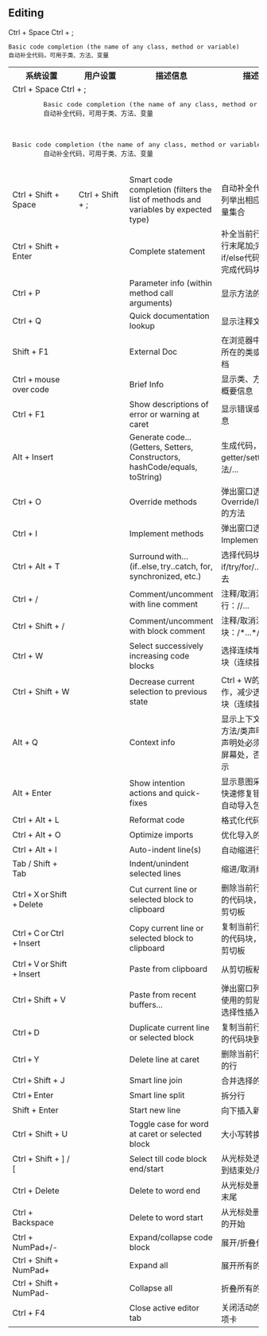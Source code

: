 ## Editing

Ctrl + Space Ctrl + ;

    Basic code completion (the name of any class, method or variable)
    自动补全代码，可用于类、方法、变量


<table>
	<tr>
		<th width="150px">系统设置</th>
		<th width="150px">用户设置</th>
		<th>描述信息</th>
		<th>描述信息</th>
	</tr>
	<tr>
		<td colspan=4>Ctrl + Space Ctrl + ;
		<pre>
		Basic code completion (the name of any class, method or variable)
		自动补全代码，可用于类、方法、变量
		</pre>
		</td>
	</tr>
	<tr>
		<td colspan=4><pre>Basic code completion (the name of any class, method or variable)
		自动补全代码，可用于类、方法、变量
		</pre></td>
	</tr>
	<tr>
		<td>Ctrl + Shift + Space</td>
		<td>Ctrl + Shift + ;</td>
		<td>Smart code completion (filters the list of methods and variables by expected type)</td>
		<td>自动补全代码，或者列举出相应方法和变量集合</td>
	</tr>
	<tr>
		<td>Ctrl + Shift + Enter</td>
		<td></td>
		<td>Complete statement</td>
		<td>补全当前行，如：在行末尾加;完成代码；if/else代码中加上{}完成代码块</td>
	</tr>
	<tr>
		<td>Ctrl + P</td>
		<td></td>
		<td>Parameter info (within method call arguments)</td>
		<td>显示方法的参数</td>
	</tr>
	<tr>
		<td>Ctrl + Q</td>
		<td></td>
		<td>Quick documentation lookup</td>
		<td>显示注释文档</td>
	</tr>
	<tr>
		<td>Shift + F1</td>
		<td></td>
		<td>External Doc</td>
		<td>在浏览器中打开光标所在的类或者方法文档</td>
	</tr>
	<tr>
		<td>Ctrl +&#8201;mouse&#8201;over&#8201;code</td>
		<td></td>
		<td>Brief Info</td>
		<td>显示类、方法、变量概要信息</td>
	</tr>
	<tr>
		<td>Ctrl + F1</td>
		<td></td>
		<td>Show descriptions of error or warning at caret</td>
		<td>显示错误或者警告信息</td>
	</tr>
	<tr>
		<td>Alt + Insert</td>
		<td></td>
		<td>Generate code... (Getters, Setters, Constructors, hashCode/equals, toString)</td>
		<td>生成代码，如：getter/setter/构造方法/...</td>
	</tr>
	<tr>
		<td>Ctrl + O</td>
		<td></td>
		<td>Override methods</td>
		<td>弹出窗口选择要Override/Implement的方法</td>
	</tr>
	<tr>
		<td>Ctrl + I</td>
		<td></td>
		<td>Implement methods</td>
		<td>弹出窗口选择要Implement的方法</td>
	</tr>
	<tr>
		<td>Ctrl + Alt + T</td>
		<td></td>
		<td>Surround&#8201;with…&#8201;(if..else,&#8201;try..catch, for, synchronized, etc.)</td>
		<td>选择代码块，添加到if/try/for/...代码块中去</td>
	</tr>
	<tr>
		<td>Ctrl + /</td>
		<td></td>
		<td>Comment/uncomment with line comment</td>
		<td>注释/取消注释代码行：//...</td>
	</tr>
	<tr>
		<td>Ctrl + Shift + /</td>
		<td></td>
		<td>Comment/uncomment with block comment</td>
		<td>注释/取消注释代码块：/*...*/</td>
	</tr>
	<tr>
		<td>Ctrl + W</td>
		<td></td>
		<td>Select successively increasing code blocks</td>
		<td>选择连续增加的代码块（连续操作）</td>
	</tr>
	<tr>
		<td>Ctrl + Shift + W</td>
		<td></td>
		<td>Decrease current selection to previous state</td>
		<td>Ctrl + W的相反操作，减少选择的代码块（连续操作）</td>
	</tr>
	<tr>
		<td>Alt + Q</td>
		<td></td>
		<td>Context info</td>
		<td>显示上下文信息，如方法/类声明，光标和声明处必须不在同一屏幕处，否则不会提示</td>
	</tr>
	<tr>
		<td>Alt + Enter</td>
		<td></td>
		<td>Show intention actions and quick-fixes</td>
		<td>显示意图采取行动和快速修复错误，可以自动导入包</td>
	</tr>
	<tr>
		<td>Ctrl + Alt + L</td>
		<td></td>
		<td>Reformat code</td>
		<td>格式化代码</td>
	</tr>
	<tr>
		<td>Ctrl + Alt + O</td>
		<td></td>
		<td>Optimize imports</td>
		<td>优化导入的类和包</td>
	</tr>
	<tr>
		<td>Ctrl + Alt + I</td>
		<td></td>
		<td>Auto-indent line(s)</td>
		<td>自动缩进行</td>
	</tr>
	<tr>
		<td>Tab / Shift + Tab</td>
		<td></td>
		<td>Indent/unindent selected lines</td>
		<td>缩进/取消缩进行</td>
	</tr>
	<tr>
		<td>Ctrl&#8201;+&#8201;X&#8201;or&#8201;Shift&#8201;+&#8201;Delete</td>
		<td></td>
		<td>Cut current line or selected block to clipboard</td>
		<td>删除当前行或者选择的代码块，并复制到剪切板</td>
	</tr>
	<tr>
		<td>Ctrl&#8201;+&#8201;C&#8201;or&#8201;Ctrl&#8201;+&#8201;Insert</td>
		<td></td>
		<td>Copy current line or selected block to clipboard</td>
		<td>复制当前行或者选择的代码块，并复制到剪切板</td>
	</tr>
	<tr>
		<td>Ctrl&#8201;+&#8201;V&#8201;or&#8201;Shift&#8201;+&#8201;Insert</td>
		<td></td>
		<td>Paste from clipboard</td>
		<td>从剪切板粘帖</td>
	</tr>
	<tr>
		<td>Ctrl&#8201;+&#8201;Shift + V</td>
		<td></td>
		<td>Paste from recent buffers...</td>
		<td>弹出窗口列举出最近使用的剪贴板内容，选择性插入</td>
	</tr>
	<tr>
		<td>Ctrl&#8201;+&#8201;D</td>
		<td></td>
		<td>Duplicate current line or selected block</td>
		<td>复制当前行或者选择的代码块到下一行</td>
	</tr>
	<tr>
		<td>Ctrl&#8201;+&#8201;Y</td>
		<td></td>
		<td>Delete line at caret</td>
		<td>删除当前行或者选择的行</td>
	</tr>
	<tr>
		<td>Ctrl&#8201;+&#8201;Shift + J</td>
		<td></td>
		<td>Smart line join</td>
		<td>合并选择的行为一行</td>
	</tr>
	<tr>
		<td>Ctrl&#8201;+&#8201;Enter</td>
		<td></td>
		<td>Smart line split</td>
		<td>拆分行</td>
	</tr>
	<tr>
		<td>Shift + Enter</td>
		<td></td>
		<td>Start new line</td>
		<td>向下插入新行</td>
	</tr>
	<tr>
		<td>Ctrl + Shift + U</td>
		<td></td>
		<td>Toggle case for word at caret or selected block</td>
		<td>大小写转换</td>
	</tr>
	<tr>
		<td>Ctrl + Shift + ] / [</td>
		<td></td>
		<td>Select till code block end/start</td>
		<td>从光标处选择代码块到结束处/开始处</td>
	</tr>
	<tr>
		<td>Ctrl + Delete</td>
		<td></td>
		<td>Delete to word end</td>
		<td>从光标处删除到单词末尾</td>
	</tr>
	<tr>
		<td>Ctrl + Backspace</td>
		<td></td>
		<td>Delete to word start</td>
		<td>从光标处删除到单词的开始</td>
	</tr>
	<tr>
		<td>Ctrl + NumPad+/-</td>
		<td></td>
		<td>Expand/collapse code block</td>
		<td>展开/折叠代码块</td>
	</tr>
	<tr>
		<td>Ctrl + Shift&#8201;+&#8201;NumPad+</td>
		<td></td>
		<td>Expand all</td>
		<td>展开所有的代码</td>
	</tr>
	<tr>
		<td>Ctrl + Shift&#8201;+&#8201;NumPad-</td>
		<td></td>
		<td>Collapse all</td>
		<td>折叠所有的代码</td>
	</tr>
	<tr>
		<td>Ctrl + F4</td>
		<td></td>
		<td>Close active editor tab</td>
		<td>关闭活动的编辑器选项卡</td>
	</tr>
</table>


